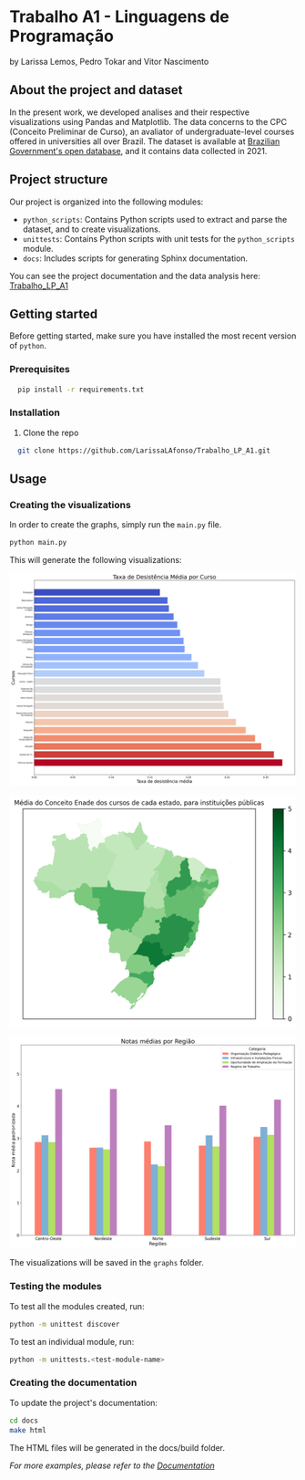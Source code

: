   # Trabalho A1 - Linguagens de Programação

  by Larissa Lemos, Pedro Tokar and Vitor Nascimento

  ## About the project and dataset

  In the present work, we developed analises and their respective visualizations using Pandas and Matplotlib. The data concerns to the CPC (Conceito Preliminar de Curso), an avaliator of undergraduate-level courses offered in universities all over Brazil. 
  The dataset is available at [Brazilian Government's open database](https://dados.gov.br/dados/conjuntos-dados/inep-indice-geral-de-cursos-avaliados-da-instituicao-igc), and it contains data collected in 2021.

  ## Project structure

  Our project is organized into the following modules:

  - `python_scripts`: Contains Python scripts used to extract and parse the dataset, and to create visualizations.
  - `unittests`: Contains Python scripts with unit tests for the `python_scripts` module.
  - `docs`: Includes scripts for generating Sphinx documentation.

  You can see the project documentation and the data analysis here: [Trabalho_LP_A1](https://larissalafonso.github.io/Trabalho_LP_A1/build/html/index.html)

  ## Getting started

  Before getting started, make sure you have installed the most recent version of  `python`.

  ### Prerequisites

  ```sh
    pip install -r requirements.txt
  ```

  ### Installation

  1. Clone the repo

  ```sh
    git clone https://github.com/LarissaLAfonso/Trabalho_LP_A1.git
  ```

  ## Usage

  ### Creating the visualizations

  In order to create the graphs, simply run the `main.py` file.

  ```sh
  python main.py
  ```


  This will generate the following visualizations:


  ![Average Non Attendance Per Course](graphs/non_attendance.png)

  ![Average ENADE Score by State](graphs/average_score_states.png)

  ![Average Scores by Region](graphs/average_scores.png)

  The visualizations will be saved in the `graphs` folder.

  ### Testing the modules

  To test all the modules created, run:

  ```sh
  python -m unittest discover
  ```

  To test an individual module, run:

  ```sh
  python -m unittests.<test-module-name>
  ```

  ### Creating the documentation

  To update the project's documentation:

  ```sh
  cd docs
  make html
  ```

  The HTML files will be generated in the docs/build folder.

  _For more examples, please refer to the [Documentation](https://larissalafonso.github.io/Trabalho_LP_A1/build/html/py-modindex.html)_
